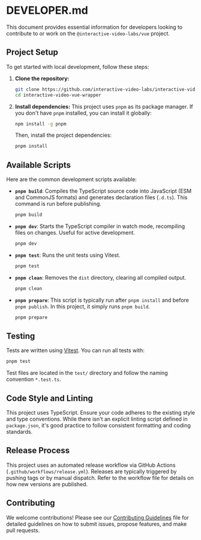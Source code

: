 # DEVELOPER.md

This document provides essential information for developers looking to contribute to or work on the `@interactive-video-labs/vue` project.

## Project Setup

To get started with local development, follow these steps:

1.  **Clone the repository:**

    ```bash
    git clone https://github.com/interactive-video-labs/interactive-video-vue-wrapper.git
    cd interactive-video-vue-wrapper
    ```

2.  **Install dependencies:**
    This project uses `pnpm` as its package manager. If you don't have `pnpm` installed, you can install it globally:
    ```bash
    npm install -g pnpm
    ```
    Then, install the project dependencies:
    ```bash
    pnpm install
    ```

## Available Scripts

Here are the common development scripts available:

- **`pnpm build`**: Compiles the TypeScript source code into JavaScript (ESM and CommonJS formats) and generates declaration files (`.d.ts`). This command is run before publishing.

  ```bash
  pnpm build
  ```

- **`pnpm dev`**: Starts the TypeScript compiler in watch mode, recompiling files on changes. Useful for active development.

  ```bash
  pnpm dev
  ```

- **`pnpm test`**: Runs the unit tests using Vitest.

  ```bash
  pnpm test
  ```

- **`pnpm clean`**: Removes the `dist` directory, clearing all compiled output.

  ```bash
  pnpm clean
  ```

- **`pnpm prepare`**: This script is typically run after `pnpm install` and before `pnpm publish`. In this project, it simply runs `pnpm build`.

  ```bash
  pnpm prepare
  ```

## Testing

Tests are written using [Vitest](https://vitest.dev/). You can run all tests with:

```bash
pnpm test
```

Test files are located in the `test/` directory and follow the naming convention `*.test.ts`.

## Code Style and Linting

This project uses TypeScript. Ensure your code adheres to the existing style and type conventions. While there isn't an explicit linting script defined in `package.json`, it's good practice to follow consistent formatting and coding standards.

## Release Process

This project uses an automated release workflow via GitHub Actions (`.github/workflows/release.yml`). Releases are typically triggered by pushing tags or by manual dispatch. Refer to the workflow file for details on how new versions are published.

## Contributing

We welcome contributions! Please see our [Contributing Guidelines](CONTRIBUTING.md) file for detailed guidelines on how to submit issues, propose features, and make pull requests.
